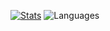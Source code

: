 [![Stats](https://github-readme-stats.vercel.app/api?username=tangerineey&show_icons=true&theme=holi)](https://github.com/anuraghazra/github-readme-stats)
![Languages](https://github-readme-stats.vercel.app/api/top-langs/?username=tangerineey&layout=compact&theme=holi&langs_count=8&hide_border=false)
